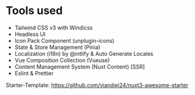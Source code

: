 # Tools used

- Tailwind CSS v3 with Windicss
- Headless UI
- Icon Pack Component (unplugin-icons)
- State & Store Management (Pinia)
- Localization (i18n) by @intlify & Auto Generate Locales
- Vue Composition Collection (Vueuse)
- Content Management System (Nuxt Content) [SSR]
- Eslint & Prettier
 
Starter-Template:
https://github.com/viandwi24/nuxt3-awesome-starter
